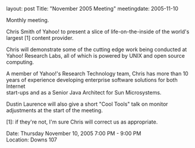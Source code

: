 layout: post
Title: "November 2005 Meeting"
meetingdate: 2005-11-10

Monthly meeting.                                                               
                                                                             
Chris Smith of Yahoo! to present a slice of life-on-the-inside of the world's  
largest [1] content provider.                                                  
                                                                             
Chris will demonstrate some of the cutting edge work being conducted at Yahoo! 
Research Labs, all of which is powered by UNIX and open source computing.      
                                                                             
A member of Yahoo!'s Research Technology team, Chris has more than 10 years of 
experience developing enterprise software solutions for both Internet          
start-ups and as a Senior Java Architect for Sun Microsystems.                 
                                                                             
Dustin Laurence will also give a short "Cool Tools" talk on monitor            
adjustments at the start of the meeting.                                       
                                                                             
[1]: if they're not, I'm sure Chris will correct us as appropriate.             
                                                                             
Date: Thursday November 10, 2005 7:00 PM - 9:00 PM                               
Location: Downs 107                                         
